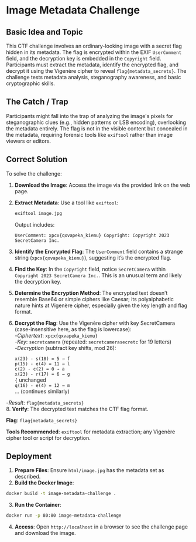 # Image Metadata Challenge

## Basic Idea and Topic
This CTF challenge involves an ordinary-looking image with a secret flag hidden in its metadata. The flag is encrypted within the EXIF `UserComment` field, and the decryption key is embedded in the `Copyright` field. Participants must extract the metadata, identify the encrypted flag, and decrypt it using the Vigenère cipher to reveal `flag{metadata_secrets}`. The challenge tests metadata analysis, steganography awareness, and basic cryptographic skills.

## The Catch / Trap
Participants might fall into the trap of analyzing the image's pixels for steganographic clues (e.g., hidden patterns or LSB encoding), overlooking the metadata entirely. The flag is not in the visible content but concealed in the metadata, requiring forensic tools like `exiftool` rather than image viewers or editors.

## Correct Solution
To solve the challenge:

1. **Download the Image**: Access the image via the provided link on the web page.
2. **Extract Metadata**: Use a tool like `exiftool`:
   ```bash
   exiftool image.jpg
   ```
   Output includes:

   `UserComment: xpcx{qxvapeka_kiemu}
   Copyright: Copyright 2023 SecretCamera Inc.`
3. **Identify the Encrypted Flag**: The `UserComment` field contains a strange string (`xpcx{qxvapeka_kiemu}`), suggesting it’s the encrypted flag.
4. **Find the Key**: In the `Copyright` field, notice `SecretCamera` within `Copyright 2023 SecretCamera Inc.`. This is an unusual term and likely the decryption key.
5. **Determine the Encryption Method**: The encrypted text doesn’t resemble Base64 or simple ciphers like Caesar; its polyalphabetic nature hints at Vigenère cipher, especially given the key length and flag format.
6. **Decrypt the Flag**: Use the Vigenère cipher with key SecretCamera (case-insensitive here, as the flag is lowercase):  
  -*Ciphertext*: `xpcx{qxvapeka_kiemu}`  
  -*Key*: `secretcamera` (repeated: `secretcamerasecretc` for 19 letters)  
  -*Decryption* (subtract key shifts, mod 26):
   
      `x(23) - s(18) = 5 → f`  
      `p(15) - e(4) = 11 → l`  
      `c(2) - c(2) = 0 → a`  
      `x(23) - r(17) = 6 → g`  
      `{` unchanged  
      `q(16) - e(4) = 12 → m`  
      ... (continues similarly)
   
  -*Result*: `flag{metadata_secrets}`  
8. **Verify**: The decrypted text matches the CTF flag format.

**Flag**: `flag{metadata_secrets}`

**Tools Recommended**: `exiftool` for metadata extraction; any Vigenère cipher tool or script for decryption.

## Deployment
1. **Prepare Files**: Ensure `html/image.jpg` has the metadata set as described.
2. **Build the Docker Image**:
```bash
docker build -t image-metadata-challenge .
```
3. **Run the Container**:
```bash
docker run -p 80:80 image-metadata-challenge
```
4. **Access**: Open `http://localhost` in a browser to see the challenge page and download the image.
